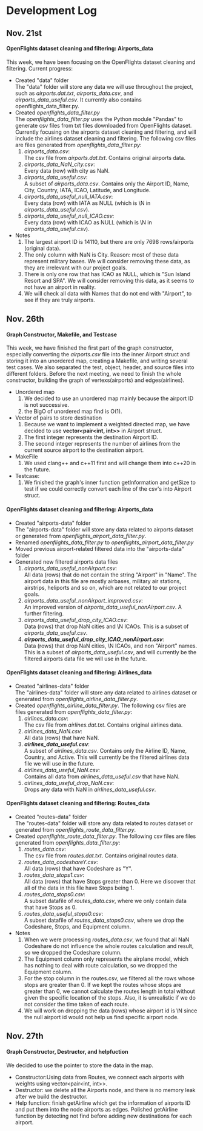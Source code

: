# Development Log
## Nov. 21st
#### OpenFlights dataset cleaning and filtering: Airports_data
This week, we have been focusing on the OpenFlights dataset cleaning and filtering. Current progress:  
 - Created "data" folder  
The "data" folder will store any data we will use throughout the project, such as *airports.dat.txt*, *airports_data.csv*, and *airports_data_useful.csv*. It currently also contains openflights_data_filter.py.  
 - Created *openflights_data_filter.py*  
The *openflights_data_filter.py* uses the Python module "Pandas" to generate csv files from txt files downloaded from OpenFlights dataset. Currently focusing on the airports dataset cleaning and filtering, and will include the airlines dataset cleaning and filtering. The following csv files are files generated from *openflights_data_filter.py*:  
    1. *airports_data.csv*:  
    The csv file from *airports.dat.txt*. Contains original airports data.  
    2. *airports_data_NaN_city.csv*:  
    Every data (row) with city as NaN.  
    3. *airports_data_useful.csv*:  
    A subset of *airports_data.csv*. Contains only the Airport ID, Name, City, Country, IATA, ICAO, Latitude, and Longitude.  
    4. *airports_data_useful_null_IATA.csv*:  
    Every data (row) with IATA as NULL (which is \N in *airports_data_useful.csv*).  
    5. *airports_data_useful_null_ICAO.csv*:  
    Every data (row) with ICAO as NULL (which is \N in *airports_data_useful.csv*).  
 - Notes
    1. The largest airport ID is 14110, but there are only 7698 rows/airports (original data).  
    2. The only column with NaN is City. Reason: most of these data represent military bases. We will consider removing these data, as they are irrelevant with our project goals.  
    3. There is only one row that has ICAO as NULL, which is "Sun Island Resort and SPA". We will consider removing this data, as it seems to not have an airport in reality.  
    4. We will check all data with Names that do not end with "Airport", to see if they are truly airports.  
## 

## Nov. 26th
#### Graph Constructor, Makefile, and Testcase  
This week, we have finished the first part of the graph constructor, especially converting the *airports.csv* file into the inner Airport struct and storing it into an unordered map, creating a Makefile, and writing several test cases. We also separated the test, object, header, and source files into different folders. Before the next meeting, we need to finish the whole constructor, building the graph of vertexs(airports) and edges(airlines).
 - Unordered map  
    1. We decided to use an unordered map mainly because the airport ID is not successive.  
    2. the BigO of unordered map find is O(1).  
 - Vector of pairs to store destination  
    1. Because we want to implement a weighted directed map, we have decided to use __vector<pair<int, int>>__ in Airport struct.  
    2. The first integer represents the destination Airport ID.  
    3. The second integer represents the number of airlines from the current source airport to the destination airport.  
 - MakeFile  
    1. We used clang++ and c++11 first and will change them into c++20 in the future.  
 - Testcase:  
    1. We finished the graph's inner function getInformation and getSize to test if we could correctly convert each line of the csv's into Airport struct.  
#### OpenFlights dataset cleaning and filtering: Airports_data
 - Created "airports-data" folder  
The "airports-data" folder will store any data related to airports dataset or generated from *openflights_airport_data_filter.py*.  
 - Renamed *openflights_data_filter.py* to *openflights_airport_data_filter.py*  
 - Moved previous airport-related filtered data into the "airports-data" folder  
 - Generated new filtered airports data files  
    1. *airports_data_useful_nonAirport.csv*:  
    All data (rows) that do not contain the string "Airport" in "Name". The airport data in this file are mostly airbases, military air stations, airstrips, heliports and so on, which are not related to our project goals.  
    2. *airports_data_useful_nonAirport_improved.csv*:  
    An improved version of *airports_data_useful_nonAirport.csv*. A further filtering.  
    3. *airports_data_useful_drop_city_ICAO.csv*:  
    Data (rows) that drop NaN cities and \N ICAOs. This is a subset of *airports_data_useful.csv*.  
    4. __*airports_data_useful_drop_city_ICAO_nonAirport.csv*__:  
    Data (rows) that drop NaN cities, \N ICAOs, and non "Airport" names. This is a subset of *airports_data_useful.csv*, and will currently be the filtered airports data file we will use in the future.  
#### OpenFlights dataset cleaning and filtering: Airlines_data
 - Created "airlines-data" folder  
The "airlines-data" folder will store any data related to airlines dataset or generated from *openflights_airline_data_filter.py*.  
 - Created *openflights_airline_data_filter.py*. The following csv files are files generated from *openflights_data_filter.py*:  
    1. *airlines_data.csv*:  
    The csv file from *airlines.dat.txt*. Contains original airlines data.  
    2. *airlines_data_NaN.csv*:  
    All data (rows) that have NaN.  
    3. __*airlines_data_useful.csv*__:  
    A subset of *airlines_data.csv*. Contains only the Airline ID, Name, Country, and Active. This will currently be the filtered airlines data file we will use in the future.  
    4. *airlines_data_useful_NaN.csv*:  
    Contains all data from *airlines_data_useful.csv* that have NaN.  
    5. *airlines_data_useful_drop_NaN.csv*:  
    Drops any data with NaN in *airlines_data_useful.csv*.  
#### OpenFlights dataset cleaning and filtering: Routes_data
 - Created "routes-data" folder  
The "routes-data" folder will store any data related to routes dataset or generated from *openflights_route_data_filter.py*.  
 - Created *openflights_route_data_filter.py*. The following csv files are files generated from *openflights_data_filter.py*:  
    1. *routes_data.csv*:  
    The csv file from *routes.dat.txt*. Contains original routes data.  
    2. *routes_data_codeshareY.csv*:  
    All data (rows) that have Codeshare as "Y".  
    3. *routes_data_stops1.csv*:  
    All data (rows) that have Stops greater than 0. Here we discover that all of the data in this file have Stops being 1.  
    4. *routes_data_stops0.csv*:  
    A subset datafile of *routes_data.csv*, where we only contain data that have Stops as 0.  
    5. *routes_data_useful_stops0.csv*:  
    A subset datafile of *routes_data_stops0.csv*, where we drop the Codeshare, Stops, and Equipment column.  
 - Notes
    1. When we were processing *routes_data.csv*, we found that all NaN Codeshare do not influence the whole routes calculation and result, so we dropped the Codeshare column.  
    2. The Equipment column only represents the airplane model, which has nothing to deal with route calculation, so we dropped the Equipment column.   
    3. For the stop column in the routes.csv, we filtered all the rows whose stops are greater than 0. If we kept the routes whose stops are greater than 0, we cannot calculate the routes length in total without given the specific location of the stops. Also, it is unrealistic if we do not consider the time taken of each route.  
    4. We will work on dropping the data (rows) whose airport id is \N since the null airport id would not help us find specific airport node.  
##

## Nov. 27th  
#### Graph Constructor, Destructor, and helpfuction  
We decided to use the pointer to store the data in the map. 
- Constructor:Using data from Routes, we connect each airports with weights using vector<pair<int, int>>.
- Destructor: we delete all the Airports node, and there is no memory leak after we build the destructor.
- Help function: finish getAirline which get the information of airports ID and put them into the node airports as edges. Polished getAirline function by detecting not find before adding new destinations for each airport.

